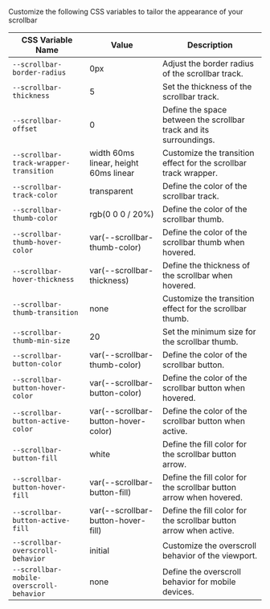 Customize the following CSS variables to tailor the appearance of your scrollbar


| CSS Variable Name                        | Value                                 | Description                                                        |
|------------------------------------------|---------------------------------------|--------------------------------------------------------------------|
| `--scrollbar-border-radius`              | 0px                                   | Adjust the border radius of the scrollbar track.                   |
| `--scrollbar-thickness`                  | 5                                     | Set the thickness of the scrollbar track.                          |
| `--scrollbar-offset`                     | 0                                     | Define the space between the scrollbar track and its surroundings. |
| `--scrollbar-track-wrapper-transition`   | width 60ms linear, height 60ms linear | Customize the transition effect for the scrollbar track wrapper.   |
| `--scrollbar-track-color`                | transparent                           | Define the color of the scrollbar track.                           |
| `--scrollbar-thumb-color`                | rgb(0 0 0 / 20%)                      | Define the color of the scrollbar thumb.                           |
| `--scrollbar-thumb-hover-color`          | var(--scrollbar-thumb-color)          | Define the color of the scrollbar thumb when hovered.              |
| `--scrollbar-hover-thickness`            | var(--scrollbar-thickness)            | Define the thickness of the scrollbar when hovered.                |
| `--scrollbar-thumb-transition`           | none                                  | Customize the transition effect for the scrollbar thumb.           |
| `--scrollbar-thumb-min-size`             | 20                                    | Set the minimum size for the scrollbar thumb.                      |
| `--scrollbar-button-color`               | var(--scrollbar-thumb-color)          | Define the color of the scrollbar button.                          |
| `--scrollbar-button-hover-color`         | var(--scrollbar-button-color)         | Define the color of the scrollbar button when hovered.             |
| `--scrollbar-button-active-color`        | var(--scrollbar-button-hover-color)   | Define the color of the scrollbar button when active.              |
| `--scrollbar-button-fill`                | white                                 | Define the fill color for the scrollbar button arrow.              |
| `--scrollbar-button-hover-fill`          | var(--scrollbar-button-fill)          | Define the fill color for the scrollbar button arrow when hovered. |
| `--scrollbar-button-active-fill`         | var(--scrollbar-button-hover-fill)    | Define the fill color for the scrollbar button arrow when active.  |
| `--scrollbar-overscroll-behavior`        | initial                               | Customize the overscroll behavior of the viewport.                 |
| `--scrollbar-mobile-overscroll-behavior` | none                                  | Define the overscroll behavior for mobile devices.                 |
